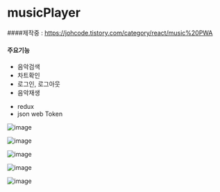 # musicPlayer



####제작중 : https://johcode.tistory.com/category/react/music%20PWA


#### 주요기능
<ul>
  <li>음악검색</li>
  <li> 차트확인</li>
  <li> 로그인, 로그아웃</li>
  <li> 음악재생</li>
</ul>

<ul>
  <li>redux</li>
  <li>json web Token</li>
</ul>
 
![image](https://user-images.githubusercontent.com/51200912/179373680-6e93ce35-8980-4df3-b113-d02f4f711f55.png)

![image](https://user-images.githubusercontent.com/51200912/179373682-5b5e49f3-6e1c-4f8f-940f-bfc855cbb74e.png)

![image](https://user-images.githubusercontent.com/51200912/179373685-f32f6c5a-de88-4c38-9139-0e06bc66a5aa.png)

![image](https://user-images.githubusercontent.com/51200912/179373687-8115b090-d240-4106-9e61-2edebad0249e.png)

![image](https://user-images.githubusercontent.com/51200912/179373690-7e452400-ebb5-4eb9-a143-9ed1788c75d6.png)

 
